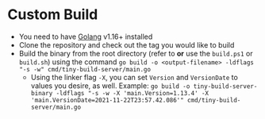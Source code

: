 # Custom Build

* You need to have [Golang](https://golang.org/) v1.16+ installed 
* Clone the repository and check out the tag you would like to build
* Build the binary from the root directory (refer to **or** use the ``build.ps1`` or ``build.sh``) using the 
command
``go build -o <output-filename> -ldflags "-s -w" cmd/tiny-build-server/main.go``
  * Using the linker flag ``-X``, you can set ``Version`` and ``VersionDate`` to values
  you desire, as well. Example:
    ``go build -o tiny-build-server-binary -ldflags "-s -w -X 'main.Version=1.13.4' -X 'main.VersionDate=2021-11-22T23:57.42.086'" cmd/tiny-build-server/main.go``